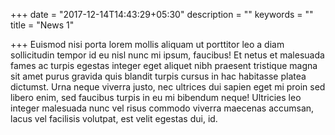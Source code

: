 +++
date = "2017-12-14T14:43:29+05:30"
description = ""
keywords = ""
title = "News 1"

+++
Euismod nisi porta lorem mollis aliquam ut porttitor leo a diam sollicitudin tempor id eu nisl nunc mi ipsum, faucibus!
Et netus et malesuada fames ac turpis egestas integer eget aliquet nibh praesent tristique magna sit amet purus gravida quis blandit turpis cursus in hac habitasse platea dictumst. Urna neque viverra justo, nec ultrices dui sapien eget mi proin sed libero enim, sed faucibus turpis in eu mi bibendum neque!
Ultricies leo integer malesuada nunc vel risus commodo viverra maecenas accumsan, lacus vel facilisis volutpat, est velit egestas dui, id.
